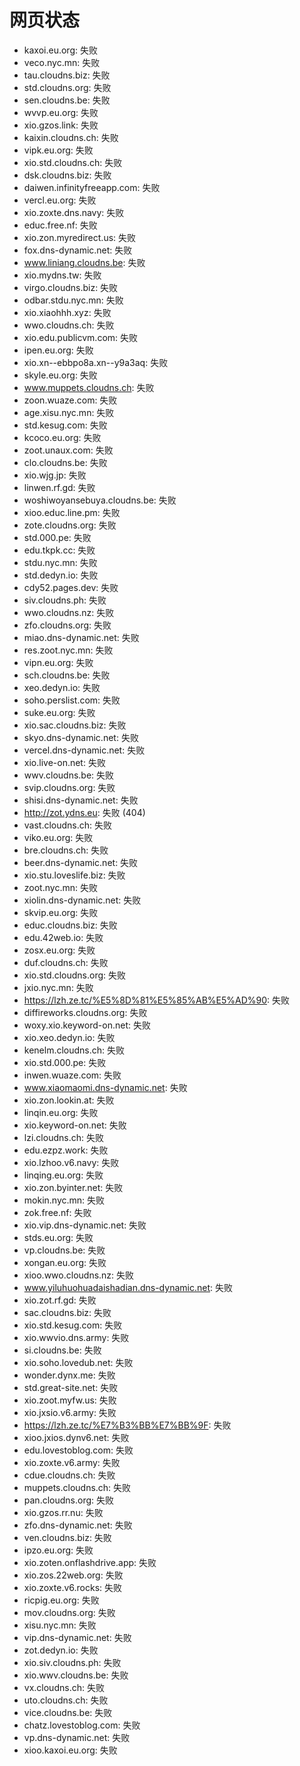 # 网页状态
- kaxoi.eu.org: 失败
- veco.nyc.mn: 失败
- tau.cloudns.biz: 失败
- std.cloudns.org: 失败
- sen.cloudns.be: 失败
- wvvp.eu.org: 失败
- xio.gzos.link: 失败
- kaixin.cloudns.ch: 失败
- vipk.eu.org: 失败
- xio.std.cloudns.ch: 失败
- dsk.cloudns.biz: 失败
- daiwen.infinityfreeapp.com: 失败
- vercl.eu.org: 失败
- xio.zoxte.dns.navy: 失败
- educ.free.nf: 失败
- xio.zon.myredirect.us: 失败
- fox.dns-dynamic.net: 失败
- www.liniang.cloudns.be: 失败
- xio.mydns.tw: 失败
- virgo.cloudns.biz: 失败
- odbar.stdu.nyc.mn: 失败
- xio.xiaohhh.xyz: 失败
- wwo.cloudns.ch: 失败
- xio.edu.publicvm.com: 失败
- ipen.eu.org: 失败
- xio.xn--ebbpo8a.xn--y9a3aq: 失败
- skyle.eu.org: 失败
- www.muppets.cloudns.ch: 失败
- zoon.wuaze.com: 失败
- age.xisu.nyc.mn: 失败
- std.kesug.com: 失败
- kcoco.eu.org: 失败
- zoot.unaux.com: 失败
- clo.cloudns.be: 失败
- xio.wjg.jp: 失败
- linwen.rf.gd: 失败
- woshiwoyansebuya.cloudns.be: 失败
- xioo.educ.line.pm: 失败
- zote.cloudns.org: 失败
- std.000.pe: 失败
- edu.tkpk.cc: 失败
- stdu.nyc.mn: 失败
- std.dedyn.io: 失败
- cdy52.pages.dev: 失败
- siv.cloudns.ph: 失败
- wwo.cloudns.nz: 失败
- zfo.cloudns.org: 失败
- miao.dns-dynamic.net: 失败
- res.zoot.nyc.mn: 失败
- vipn.eu.org: 失败
- sch.cloudns.be: 失败
- xeo.dedyn.io: 失败
- soho.perslist.com: 失败
- suke.eu.org: 失败
- xio.sac.cloudns.biz: 失败
- skyo.dns-dynamic.net: 失败
- vercel.dns-dynamic.net: 失败
- xio.live-on.net: 失败
- wwv.cloudns.be: 失败
- svip.cloudns.org: 失败
- shisi.dns-dynamic.net: 失败
- http://zot.ydns.eu: 失败 (404)
- vast.cloudns.ch: 失败
- viko.eu.org: 失败
- bre.cloudns.ch: 失败
- beer.dns-dynamic.net: 失败
- xio.stu.loveslife.biz: 失败
- zoot.nyc.mn: 失败
- xiolin.dns-dynamic.net: 失败
- skvip.eu.org: 失败
- educ.cloudns.biz: 失败
- edu.42web.io: 失败
- zosx.eu.org: 失败
- duf.cloudns.ch: 失败
- xio.std.cloudns.org: 失败
- jxio.nyc.mn: 失败
- https://lzh.ze.tc/%E5%8D%81%E5%85%AB%E5%AD%90: 失败
- diffireworks.cloudns.org: 失败
- woxy.xio.keyword-on.net: 失败
- xio.xeo.dedyn.io: 失败
- kenelm.cloudns.ch: 失败
- xio.std.000.pe: 失败
- inwen.wuaze.com: 失败
- www.xiaomaomi.dns-dynamic.net: 失败
- xio.zon.lookin.at: 失败
- linqin.eu.org: 失败
- xio.keyword-on.net: 失败
- lzi.cloudns.ch: 失败
- edu.ezpz.work: 失败
- xio.lzhoo.v6.navy: 失败
- linqing.eu.org: 失败
- xio.zon.byinter.net: 失败
- mokin.nyc.mn: 失败
- zok.free.nf: 失败
- xio.vip.dns-dynamic.net: 失败
- stds.eu.org: 失败
- vp.cloudns.be: 失败
- xongan.eu.org: 失败
- xioo.wwo.cloudns.nz: 失败
- www.yiluhuohuadaishadian.dns-dynamic.net: 失败
- xio.zot.rf.gd: 失败
- sac.cloudns.biz: 失败
- xio.std.kesug.com: 失败
- xio.wwvio.dns.army: 失败
- si.cloudns.be: 失败
- xio.soho.lovedub.net: 失败
- wonder.dynx.me: 失败
- std.great-site.net: 失败
- xio.zoot.myfw.us: 失败
- xio.jxsio.v6.army: 失败
- https://lzh.ze.tc/%E7%B3%BB%E7%BB%9F: 失败
- xioo.jxios.dynv6.net: 失败
- edu.lovestoblog.com: 失败
- xio.zoxte.v6.army: 失败
- cdue.cloudns.ch: 失败
- muppets.cloudns.ch: 失败
- pan.cloudns.org: 失败
- xio.gzos.rr.nu: 失败
- zfo.dns-dynamic.net: 失败
- ven.cloudns.biz: 失败
- ipzo.eu.org: 失败
- xio.zoten.onflashdrive.app: 失败
- xio.zos.22web.org: 失败
- xio.zoxte.v6.rocks: 失败
- ricpig.eu.org: 失败
- mov.cloudns.org: 失败
- xisu.nyc.mn: 失败
- vip.dns-dynamic.net: 失败
- zot.dedyn.io: 失败
- xio.siv.cloudns.ph: 失败
- xio.wwv.cloudns.be: 失败
- vx.cloudns.ch: 失败
- uto.cloudns.ch: 失败
- vice.cloudns.be: 失败
- chatz.lovestoblog.com: 失败
- vp.dns-dynamic.net: 失败
- xioo.kaxoi.eu.org: 失败
